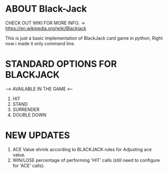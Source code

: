 # ABOUT Black-Jack

CHECK OUT WIKI FOR MORE INFO. -> https://en.wikipedia.org/wiki/Blackjack

This is just a basic implementation of BlackJack card game in python, Right now i made it only command line.

# STANDARD OPTIONS FOR BLACKJACK
--> AVAILABLE IN THE GAME <--
1. HIT
2. STAND
3. SURRENDER
4. DOUBLE DOWN

# NEW UPDATES
1. ACE Value shrink according to BLACKJACK rules for Adjusting ace value.
2. WIN/LOSE percentage of performing 'HIT' calls (still need to configure for 'ACE' calls).

